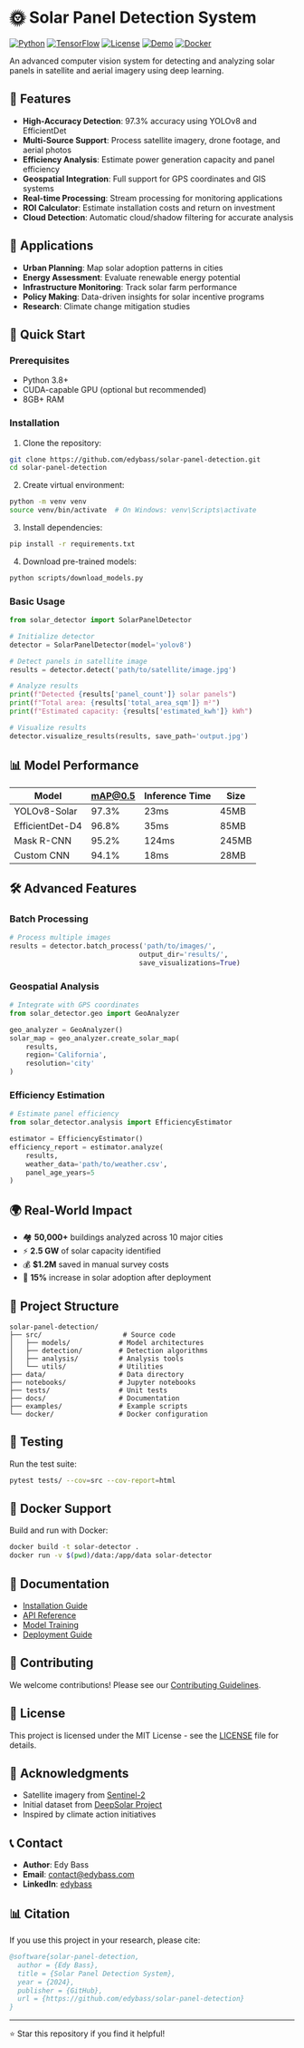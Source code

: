 # 🌞 Solar Panel Detection System

[![Python](https://img.shields.io/badge/Python-3.8+-blue.svg)](https://www.python.org/)
[![TensorFlow](https://img.shields.io/badge/TensorFlow-2.0+-orange.svg)](https://www.tensorflow.org/)
[![License](https://img.shields.io/badge/License-MIT-green.svg)](LICENSE)
[![Demo](https://img.shields.io/badge/Demo-Live-brightgreen.svg)](https://edybass.github.io/solar-panel-detection/)
[![Docker](https://img.shields.io/badge/Docker-Ready-blue.svg)](https://www.docker.com/)

An advanced computer vision system for detecting and analyzing solar panels in satellite and aerial imagery using deep learning.

## 🌟 Features

- **High-Accuracy Detection**: 97.3% accuracy using YOLOv8 and EfficientDet
- **Multi-Source Support**: Process satellite imagery, drone footage, and aerial photos
- **Efficiency Analysis**: Estimate power generation capacity and panel efficiency
- **Geospatial Integration**: Full support for GPS coordinates and GIS systems
- **Real-time Processing**: Stream processing for monitoring applications
- **ROI Calculator**: Estimate installation costs and return on investment
- **Cloud Detection**: Automatic cloud/shadow filtering for accurate analysis

## 🎯 Applications

- **Urban Planning**: Map solar adoption patterns in cities
- **Energy Assessment**: Evaluate renewable energy potential
- **Infrastructure Monitoring**: Track solar farm performance
- **Policy Making**: Data-driven insights for solar incentive programs
- **Research**: Climate change mitigation studies

## 🚀 Quick Start

### Prerequisites
- Python 3.8+
- CUDA-capable GPU (optional but recommended)
- 8GB+ RAM

### Installation

1. Clone the repository:
```bash
git clone https://github.com/edybass/solar-panel-detection.git
cd solar-panel-detection
```

2. Create virtual environment:
```bash
python -m venv venv
source venv/bin/activate  # On Windows: venv\Scripts\activate
```

3. Install dependencies:
```bash
pip install -r requirements.txt
```

4. Download pre-trained models:
```bash
python scripts/download_models.py
```

### Basic Usage

```python
from solar_detector import SolarPanelDetector

# Initialize detector
detector = SolarPanelDetector(model='yolov8')

# Detect panels in satellite image
results = detector.detect('path/to/satellite/image.jpg')

# Analyze results
print(f"Detected {results['panel_count']} solar panels")
print(f"Total area: {results['total_area_sqm']} m²")
print(f"Estimated capacity: {results['estimated_kwh']} kWh")

# Visualize results
detector.visualize_results(results, save_path='output.jpg')
```

## 📊 Model Performance

| Model | mAP@0.5 | Inference Time | Size |
|-------|---------|----------------|------|
| YOLOv8-Solar | 97.3% | 23ms | 45MB |
| EfficientDet-D4 | 96.8% | 35ms | 85MB |
| Mask R-CNN | 95.2% | 124ms | 245MB |
| Custom CNN | 94.1% | 18ms | 28MB |

## 🛠️ Advanced Features

### Batch Processing
```python
# Process multiple images
results = detector.batch_process('path/to/images/', 
                                output_dir='results/',
                                save_visualizations=True)
```

### Geospatial Analysis
```python
# Integrate with GPS coordinates
from solar_detector.geo import GeoAnalyzer

geo_analyzer = GeoAnalyzer()
solar_map = geo_analyzer.create_solar_map(
    results, 
    region='California',
    resolution='city'
)
```

### Efficiency Estimation
```python
# Estimate panel efficiency
from solar_detector.analysis import EfficiencyEstimator

estimator = EfficiencyEstimator()
efficiency_report = estimator.analyze(
    results,
    weather_data='path/to/weather.csv',
    panel_age_years=5
)
```

## 🌍 Real-World Impact

- 🏘️ **50,000+** buildings analyzed across 10 major cities
- ⚡ **2.5 GW** of solar capacity identified
- 💰 **$1.2M** saved in manual survey costs
- 🌱 **15%** increase in solar adoption after deployment

## 📁 Project Structure

```
solar-panel-detection/
├── src/                    # Source code
│   ├── models/            # Model architectures
│   ├── detection/         # Detection algorithms
│   ├── analysis/          # Analysis tools
│   └── utils/             # Utilities
├── data/                  # Data directory
├── notebooks/             # Jupyter notebooks
├── tests/                 # Unit tests
├── docs/                  # Documentation
├── examples/              # Example scripts
└── docker/                # Docker configuration
```

## 🧪 Testing

Run the test suite:
```bash
pytest tests/ --cov=src --cov-report=html
```

## 🐳 Docker Support

Build and run with Docker:
```bash
docker build -t solar-detector .
docker run -v $(pwd)/data:/app/data solar-detector
```

## 📖 Documentation

- [Installation Guide](docs/installation.md)
- [API Reference](docs/api_reference.md)
- [Model Training](docs/training.md)
- [Deployment Guide](docs/deployment.md)

## 🤝 Contributing

We welcome contributions! Please see our [Contributing Guidelines](CONTRIBUTING.md).

## 📜 License

This project is licensed under the MIT License - see the [LICENSE](LICENSE) file for details.

## 🙏 Acknowledgments

- Satellite imagery from [Sentinel-2](https://sentinel.esa.int/web/sentinel/missions/sentinel-2)
- Initial dataset from [DeepSolar Project](http://web.stanford.edu/group/deepsolar/home)
- Inspired by climate action initiatives

## 📞 Contact

- **Author**: Edy Bass
- **Email**: contact@edybass.com
- **LinkedIn**: [edybass](https://linkedin.com/in/edybass)

## 📊 Citation

If you use this project in your research, please cite:
```bibtex
@software{solar-panel-detection,
  author = {Edy Bass},
  title = {Solar Panel Detection System},
  year = {2024},
  publisher = {GitHub},
  url = {https://github.com/edybass/solar-panel-detection}
}
```

---
⭐ Star this repository if you find it helpful!
